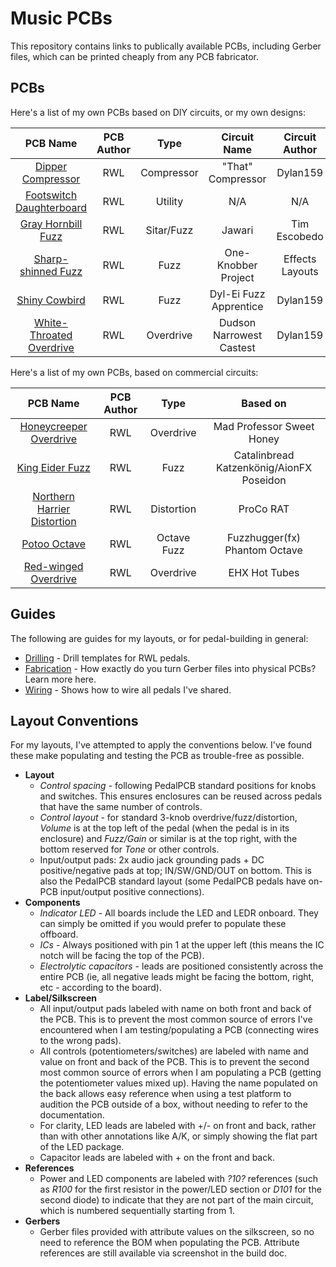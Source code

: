 # Music PCBs

This repository contains links to publically available PCBs, including Gerber files, which can be printed cheaply from any PCB fabricator.

## PCBs

Here's a list of my own PCBs based on DIY circuits, or my own designs:

|                       PCB Name                        | PCB Author |    Type    |       Circuit Name       | Circuit Author  |
| :---------------------------------------------------: | :--------: | :--------: | :----------------------: | :-------------: |
|        [Dipper Compressor](/DipperCompressor/)        |    RWL     | Compressor |    "That" Compressor     |    Dylan159     |
| [Footswitch Daughterboard](/FootswitchDaughterboard/) |    RWL     |  Utility   |           N/A            |       N/A       |
|       [Gray Hornbill Fuzz](/GrayHornbillFuzz/)        |    RWL     | Sitar/Fuzz |          Jawari          |  Tim Escobedo   |
|       [Sharp-shinned Fuzz](/SharpShinnedFuzz/)        |    RWL     |    Fuzz    |   One-Knobber Project    | Effects Layouts |
|            [Shiny Cowbird](/ShinyCowbird/)            |    RWL     |    Fuzz    |  Dyl-Ei Fuzz Apprentice  |    Dylan159     |
| [White-Throated Overdrive](/WhiteThroatedOverdrive/)  |    RWL     | Overdrive  | Dudson Narrowest Castest |    Dylan159     |

Here's a list of my own PCBs, based on commercial circuits:

|                          PCB Name                          | PCB Author |    Type     |                 Based on                 |
| :--------------------------------------------------------: | :--------: | :---------: | :--------------------------------------: |
|     [Honeycreeper Overdrive](/HoneycreeperOverdrive/)      |    RWL     |  Overdrive  |        Mad Professor Sweet Honey         |
|             [King Eider Fuzz](/KingEiderFuzz/)             |    RWL     |    Fuzz     | Catalinbread Katzenkönig/AionFX Poseidon |
| [Northern Harrier Distortion](/NorthernHarrierDistortion/) |    RWL     | Distortion  |                ProCo RAT                 |
|               [Potoo Octave](/PotooOctave/)                |    RWL     | Octave Fuzz |      Fuzzhugger(fx) Phantom Octave       |
|        [Red-winged Overdrive](/RedwingedOverdrive/)        |    RWL     |  Overdrive  |              EHX Hot Tubes               |

## Guides

The following are guides for my layouts, or for pedal-building in general:

* [Drilling](instructions/DRILLING.md) - Drill templates for RWL pedals.
* [Fabrication](instructions/FABRICATION.md) - How exactly do you turn Gerber files into physical PCBs? Learn more here.
* [Wiring](instructions/WIRING.md) - Shows how to wire all pedals I've shared.

## Layout Conventions

For my layouts, I've attempted to apply the conventions below. I've found these make populating and testing the PCB as trouble-free as possible.

* **Layout**
  * *Control spacing* - following PedalPCB standard positions for knobs and switches. This ensures enclosures can be reused across pedals that have the same number of controls.
  * *Control layout* - for standard 3-knob overdrive/fuzz/distortion, *Volume* is at the top left of the pedal (when the pedal is in its enclosure) and *Fuzz/Gain* or similar is at the top right, with the bottom reserved for *Tone* or other controls.
  * Input/output pads: 2x audio jack grounding pads + DC positive/negative pads at top; IN/SW/GND/OUT on bottom. This is also the PedalPCB standard layout (some PedalPCB pedals have on-PCB input/output positive connections).
* **Components**
  * *Indicator LED* - All boards include the LED and LEDR onboard. They can simply be omitted if you would prefer to populate these offboard.
  * *ICs* - Always positioned with pin 1 at the upper left (this means the IC notch will be facing the top of the PCB).
  * *Electrolytic capacitors* - leads are positioned consistently across the entire PCB (ie, all negative leads might be facing the bottom, right, etc - according to the board).
* **Label/Silkscreen**
  * All input/output pads labeled with name on both front and back of the PCB. This is to prevent the most common source of errors I've encountered when I am testing/populating a PCB (connecting wires to the wrong pads).
  * All controls (potentiometers/switches) are labeled with name and value on front and back of the PCB. This is to prevent the second most common source of errors when I am populating a PCB (getting the potentiometer values mixed up). Having the name populated on the back allows easy reference when using a test platform to audition the PCB outside of a box, without needing to refer to the documentation.
  * For clarity, LED leads are labeled with +/- on front and back, rather than with other annotations like A/K, or simply showing the flat part of the LED package.
  * Capacitor leads are labeled with + on the front and back.
* **References**
  * Power and LED components are labeled with *?10?* references (such as *R100* for the first resistor in the power/LED section or *D101* for the second diode) to indicate that they are not part of the main circuit, which is numbered sequentially starting from 1.
* **Gerbers**
  * Gerber files provided with attribute values on the silkscreen, so no need to reference the BOM when populating the PCB. Attribute references are still available via screenshot in the build doc.